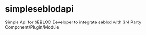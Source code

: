 simpleseblodapi
===============

Simple Api for SEBLOD Developer to integrate seblod with 3rd Party Component/Plugin/Module
